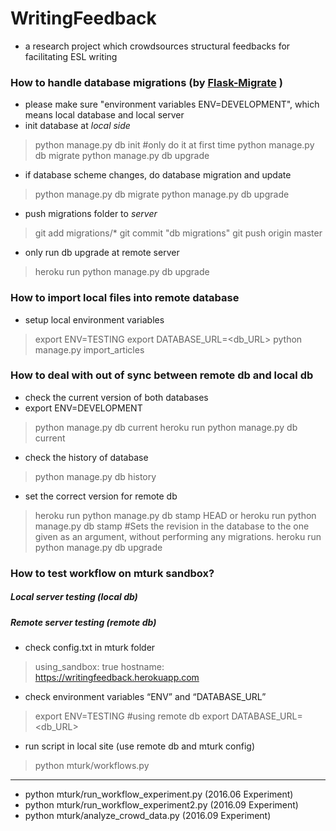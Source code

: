 # WritingFeedback
- a research project which crowdsources structural feedbacks for facilitating ESL writing

### How to handle database migrations (by [Flask-Migrate](http://flask-migrate.readthedocs.io/en/latest/) )
- please make sure "environment variables ENV=DEVELOPMENT", which means local database and local server
- init database at *local side*
> python manage.py db init  #only do it at first time
> python manage.py db migrate
> python manage.py db upgrade
- if database scheme changes, do database migration and update
> python manage.py db migrate
> python manage.py db upgrade

- push migrations folder to *server*
> git add migrations/*
> git commit "db migrations"
> git push origin master

- only run db upgrade at remote server
> heroku run python manage.py db upgrade

### How to import local files into remote database
- setup local environment variables
> export ENV=TESTING
> export DATABASE_URL=<db_URL>
> python manage.py import_articles

### How to deal with out of sync between remote db and local db
- check the current version of both databases
- export ENV=DEVELOPMENT
> python manage.py db current
> heroku run python manage.py db current

- check the history of database
> python manage.py db history

-  set the correct version for remote db
> heroku run python manage.py db stamp HEAD or
> heroku run python manage.py db stamp <revision> #Sets the revision in the database to the one given as an argument, without performing any migrations.
> heroku run python manage.py db upgrade

### How to test workflow on mturk sandbox?
##### Local server testing (local db)
##### Remote server testing (remote db)
- check config.txt in mturk folder
> using_sandbox: true
> hostname: https://writingfeedback.herokuapp.com
- check environment variables “ENV” and “DATABASE_URL”
> export ENV=TESTING #using remote db
> export DATABASE_URL=<db_URL>
- run script in local site (use remote db and mturk config)
> python mturk/workflows.py

----------------------------------------------------------
- python mturk/run_workflow_experiment.py (2016.06 Experiment)
- python mturk/run_workflow_experiment2.py (2016.09 Experiment)
- python mturk/analyze_crowd_data.py (2016.09 Experiment)